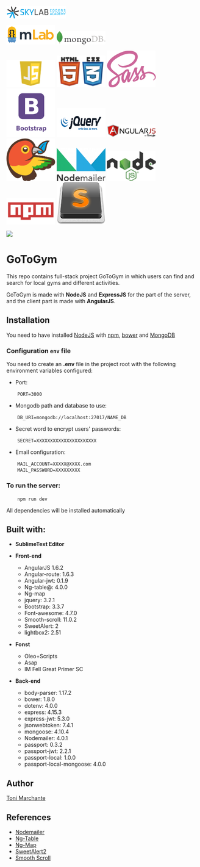 <a href="http://www.skylabcoders.com/"><img src="https://github.com/tonimg/Img-lang-programing/blob/master/skylab.png" width= "156px"></a>

<a href="https://mlab.com/"><img src="https://github.com/tonimg/Img-lang-programing/blob/master/mongolab.png" width= "128px"></a> <a href="https://www.mongodb.com/"><img src="https://github.com/tonimg/Img-lang-programing/blob/master/mongodb.png" width= "128px"></a>

<a href="https://www.javascript.com/"><img src="https://github.com/tonimg/Img-lang-programing/blob/master/javascript.png" width= "128px"></a>
<a href="https://www.w3.org/standards/webdesign/htmlcss"><img src="https://github.com/tonimg/Img-lang-programing/blob/master/html5-css3.png" width= "128px"></a>
<a href="http://sass-lang.com/"><img src="https://github.com/tonimg/Img-lang-programing/blob/master/Sass.png" width= "128px"></a>
<a href="http://getbootstrap.com/"><img src="https://github.com/tonimg/Img-lang-programing/blob/master/Boostrap.png" width= "128px"></a>
<a href="http://jquery.com/"><img src="https://github.com/tonimg/Img-lang-programing/blob/master/jquery_logo.png" width= "128px"></a>
<a href="https://angularjs.org/"><img src="https://github.com/tonimg/Img-lang-programing/blob/master/AngularJS.png" width= "128px"></a>
<a href="https://bower.io/"><img src="https://github.com/tonimg/Img-lang-programing/blob/master/bower.png" width= "128px"></a>
<a href="https://nodemailer.com"><img src="https://github.com/tonimg/Img-lang-programing/blob/master/Nodemailer.png" width= "128px"></a>
<a href="https://nodejs.org/en/"><img src="https://github.com/tonimg/Img-lang-programing/blob/master/Node.js.png" width= "128px"></a>
<a href="https://www.npmjs.com/"><img src="https://github.com/tonimg/Img-lang-programing/blob/master/npm.png" width= "128px"></a>
<a href="https://www.sublimetext.com/"><img src="https://github.com/tonimg/Img-lang-programing/blob/master/Sublimetext.png" width= "128px"></a>


<a href="http://standardjs.com/"><img src="https://img.shields.io/badge/code%20style-standard-brightgreen.svg" width= "128px"></a>


# GoToGym

This repo contains full-stack project GoToGym in which users can find and search for local gyms and different activities.

GoToGym is made with **NodeJS** and **ExpressJS** for the part of the server, and the client part is made with **AngularJS**.


## Installation

You need to have installed [NodeJS](https://nodejs.org/) with [npm](https://www.npmjs.com/), [bower](https://bower.io/) and [MongoDB](https://www.mongodb.com/)

### Configuration `env` file

You need to create an **.env** file in the project root with the following environment variables configured:

- Port:
```
    PORT=3000
```

- Mongodb path and database to use:
```
    DB_URI=mongodb://localhost:27017/NAME_DB
```

- Secret word to encrypt users' passwords:
```
    SECRET=XXXXXXXXXXXXXXXXXXXXXX
```

- Email configuration:
```
    MAIL_ACCOUNT=XXXXX@XXXX.com
    MAIL_PASSWORD=XXXXXXXXX   
```


### To run the server:

```
    npm run dev
```
All dependencies will be installed automatically


## Built with:

* **SublimeText Editor**

* **Front-end**
    - AngularJS 1.6.2
    - Angular-route: 1.6.3
    - Angular-jwt: 0.1.9
    - Ng-table@: 4.0.0
    - Ng-map
    - jquery: 3.2.1
    - Bootstrap: 3.3.7
    - Font-awesome: 4.7.0
    - Smooth-scroll: 11.0.2
    - SweetAlert: 2
    - lightbox2: 2.51

* **Fonst**
    - Oleo+Scripts
    - Asap
    - IM Fell Great Primer SC

* **Back-end**
    - body-parser: 1.17.2
    - bower: 1.8.0
    - dotenv: 4.0.0
    - express: 4.15.3
    - express-jwt: 5.3.0
    - jsonwebtoken: 7.4.1
    - mongoose: 4.10.4
    - Nodemailer: 4.0.1
    - passport: 0.3.2
    - passport-jwt: 2.2.1
    - passport-local: 1.0.0
    - passport-local-mongoose: 4.0.0

## Author
[Toni Marchante](https://github.com/tonimg/)

## References
- [Nodemailer](https://nodemailer.com)
- [Ng-Table](https://unpkg.com/ng-table@3.0.1/bundles/)
- [Ng-Map](https://ngmap.github.io/)
- [SweetAlert2](https://pixelovers.com/sweetalert2-el-mejor-sustituto-de-los-alert/amp/#disqus_thread)
- [Smooth Scroll](https://cferdinandi.github.io/smooth-scroll/index.html)

